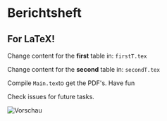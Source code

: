 # Berichtsheft

## For LaTeX!
Change content for the **first** table in:
``firstT.tex``

Change content for the **second** table in:
``secondT.tex``

Compile ``Main.tex``to get the PDF's.
Have fun

Check issues for future tasks.

![Vorschau](http://i.imgur.com/5s9lNmM.png)
